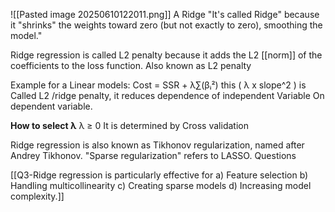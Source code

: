 ![[Pasted image 20250610122011.png]]
A Ridge
"It's called Ridge" because it "shrinks" the weights toward zero (but not exactly to zero), smoothing the model."

Ridge regression is called L2 penalty because it adds the L2 [[norm]] of the coefficients to the loss function. Also known as L2 penalty

Example for a Linear models: 
Cost = SSR + λ∑(βᵢ²)
this ( λ x slope^2 ) is Called L2 /ridge penalty, it reduces dependence of independent Variable On dependent variable.

**How to select λ**
λ ≥ 0
It is determined by Cross validation

Ridge regression is also known as Tikhonov regularization, named after Andrey Tikhonov. "Sparse regularization" refers to LASSO.
Questions

[[Q3-Ridge regression is particularly effective for a) Feature selection b) Handling multicollinearity c) Creating sparse models d) Increasing model complexity.]]